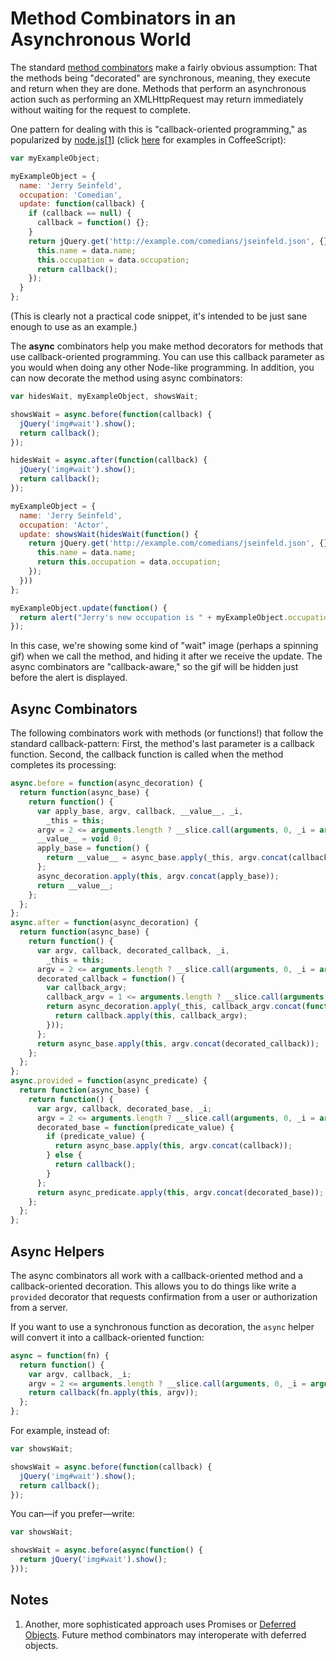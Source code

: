 Method Combinators in an Asynchronous World
===========================================

The standard [method combinators] make a fairly obvious assumption: That the methods being "decorated" are synchronous, meaning, they execute and return when they are done. Methods that perform an asynchronous action such as performing an XMLHttpRequest may return immediately without waiting for the request to complete.

[method combinators]: https://github.com/raganwald/method-combinators

One pattern for dealing with this is "callback-oriented programming," as popularized by [node.js][node][[1](#notes)] (click [here](http:async.md) for examples in CoffeeScript):

[node]: http://nodejs.org/

```javascript
var myExampleObject;

myExampleObject = {
  name: 'Jerry Seinfeld',
  occupation: 'Comedian',
  update: function(callback) {
    if (callback == null) {
      callback = function() {};
    }
    return jQuery.get('http://example.com/comedians/jseinfeld.json', {}, function(data) {
      this.name = data.name;
      this.occupation = data.occupation;
      return callback();
    });
  }
};
```

(This is clearly not a practical code snippet, it's intended to be just sane enough to use as an example.)

The **async** combinators help you make method decorators for methods that use callback-oriented programming. You can use this callback parameter as you would when doing any other Node-like programming. In addition, you can now decorate the method using async combinators:

```javascript
var hidesWait, myExampleObject, showsWait;

showsWait = async.before(function(callback) {
  jQuery('img#wait').show();
  return callback();
});

hidesWait = async.after(function(callback) {
  jQuery('img#wait').show();
  return callback();
});

myExampleObject = {
  name: 'Jerry Seinfeld',
  occupation: 'Actor',
  update: showsWait(hidesWait(function() {
    return jQuery.get('http://example.com/comedians/jseinfeld.json', {}, function(data) {
      this.name = data.name;
      return this.occupation = data.occupation;
    });
  }))
};

myExampleObject.update(function() {
  return alert("Jerry's new occupation is " + myExampleObject.occupation);
});
```

In this case, we're showing some kind of "wait" image (perhaps a spinning gif) when we call the method, and hiding it after we receive the update. The async combinators are "callback-aware," so the gif will be hidden just before the alert is displayed.

Async Combinators
-----------------

The following combinators work with methods (or functions!) that follow the standard callback-pattern: First, the method's last parameter is a callback function. Second, the callback function is called when the method completes its processing:

```javascript
async.before = function(async_decoration) {
  return function(async_base) {
    return function() {
      var apply_base, argv, callback, __value__, _i,
        _this = this;
      argv = 2 <= arguments.length ? __slice.call(arguments, 0, _i = arguments.length - 1) : (_i = 0, []), callback = arguments[_i++];
      __value__ = void 0;
      apply_base = function() {
        return __value__ = async_base.apply(_this, argv.concat(callback));
      };
      async_decoration.apply(this, argv.concat(apply_base));
      return __value__;
    };
  };
};
async.after = function(async_decoration) {
  return function(async_base) {
    return function() {
      var argv, callback, decorated_callback, _i,
        _this = this;
      argv = 2 <= arguments.length ? __slice.call(arguments, 0, _i = arguments.length - 1) : (_i = 0, []), callback = arguments[_i++];
      decorated_callback = function() {
        var callback_argv;
        callback_argv = 1 <= arguments.length ? __slice.call(arguments, 0) : [];
        return async_decoration.apply(_this, callback_argv.concat(function() {
          return callback.apply(this, callback_argv);
        }));
      };
      return async_base.apply(this, argv.concat(decorated_callback));
    };
  };
};
async.provided = function(async_predicate) {
  return function(async_base) {
    return function() {
      var argv, callback, decorated_base, _i;
      argv = 2 <= arguments.length ? __slice.call(arguments, 0, _i = arguments.length - 1) : (_i = 0, []), callback = arguments[_i++];
      decorated_base = function(predicate_value) {
        if (predicate_value) {
          return async_base.apply(this, argv.concat(callback));
        } else {
          return callback();
        }
      };
      return async_predicate.apply(this, argv.concat(decorated_base));
    };
  };
};
```

Async Helpers
-------------

The async combinators all work with a callback-oriented method and a callback-oriented decoration. This allows you to do things like write a `provided` decorator that requests confirmation from a user or authorization from a server.

If you want to use a synchronous function as decoration, the `async` helper will convert it into a callback-oriented function:

```javascript
async = function(fn) {
  return function() {
    var argv, callback, _i;
    argv = 2 <= arguments.length ? __slice.call(arguments, 0, _i = arguments.length - 1) : (_i = 0, []), callback = arguments[_i++];
    return callback(fn.apply(this, argv));
  };
};
```

For example, instead of:

```javascript
var showsWait;

showsWait = async.before(function(callback) {
  jQuery('img#wait').show();
  return callback();
});
```

You can—if you prefer—write:

```javascript
var showsWait;

showsWait = async.before(async(function() {
  return jQuery('img#wait').show();
}));
```

Notes
-----

1. Another, more sophisticated approach uses Promises or [Deferred Objects]. Future method combinators may interoperate with deferred objects.

[Deferred Objects]:http://api.jquery.com/category/deferred-object/